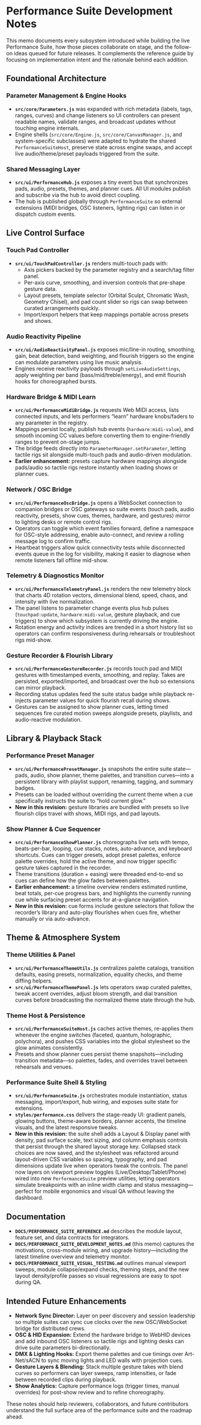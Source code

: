 # Performance Suite Development Notes

This memo documents every subsystem introduced while building the live Performance Suite, how
those pieces collaborate on stage, and the follow-on ideas queued for future releases.
It complements the reference guide by focusing on implementation intent and the rationale
behind each addition.

## Foundational Architecture

### Parameter Management & Engine Hooks
- **`src/core/Parameters.js`** was expanded with rich metadata (labels, tags, ranges,
  curves) and change listeners so UI controllers can present readable names, validate
  ranges, and broadcast updates without touching engine internals.
- Engine shells (`src/core/Engine.js`, `src/core/CanvasManager.js`, and system-specific
  subclasses) were adapted to hydrate the shared `PerformanceSuiteHost`, preserve state
  across engine swaps, and accept live audio/theme/preset payloads triggered from the suite.

### Shared Messaging Layer
- **`src/ui/PerformanceHub.js`** exposes a tiny event bus that synchronizes pads, audio,
  presets, themes, and planner cues. All UI modules publish and subscribe via the hub to
  avoid direct coupling.
- The hub is published globally through `PerformanceSuite` so external extensions (MIDI
  bridges, OSC listeners, lighting rigs) can listen in or dispatch custom events.

## Live Control Surface

### Touch Pad Controller
- **`src/ui/TouchPadController.js`** renders multi-touch pads with:
  - Axis pickers backed by the parameter registry and a search/tag filter panel.
  - Per-axis curve, smoothing, and inversion controls that pre-shape gesture data.
  - Layout presets, template selector (Orbital Sculpt, Chromatic Wash, Geometry Chisel),
    and pad count slider so rigs can swap between curated arrangements quickly.
  - Import/export helpers that keep mappings portable across presets and shows.

### Audio Reactivity Pipeline
- **`src/ui/AudioReactivityPanel.js`** exposes mic/line-in routing, smoothing, gain,
  beat detection, band weighting, and flourish triggers so the engine can modulate
  parameters using live music analysis.
- Engines receive reactivity payloads through `setLiveAudioSettings`, apply weighting per
  band (bass/mid/treble/energy), and emit flourish hooks for choreographed bursts.

### Hardware Bridge & MIDI Learn
- **`src/ui/PerformanceMidiBridge.js`** requests Web MIDI access, lists connected inputs,
  and lets performers “learn” hardware knobs/faders to any parameter in the registry.
- Mappings persist locally, publish hub events (`hardware:midi-value`), and smooth incoming
  CC values before converting them to engine-friendly ranges to prevent on-stage jumps.
- The bridge feeds directly into `ParameterManager.setParameter`, letting tactile rigs sit
  alongside multi-touch pads and audio-driven modulation.
- **Earlier enhancement:** presets capture hardware mappings alongside pads/audio so tactile
  rigs restore instantly when loading shows or planner cues.

### Network / OSC Bridge
- **`src/ui/PerformanceOscBridge.js`** opens a WebSocket connection to companion bridges or
  OSC gateways so suite events (touch pads, audio reactivity, presets, show cues, themes,
  hardware, and gestures) mirror to lighting desks or remote control rigs.
- Operators can toggle which event families forward, define a namespace for OSC-style
  addressing, enable auto-connect, and review a rolling message log to confirm traffic.
- Heartbeat triggers allow quick connectivity tests while disconnected events queue in the log
  for visibility, making it easier to diagnose when remote listeners fall offline mid-show.

### Telemetry & Diagnostics Monitor
- **`src/ui/PerformanceTelemetryPanel.js`** renders the new telemetry block that charts 4D
  rotation vectors, dimensional blend, speed, chaos, and intensity with live normalization.
- The panel listens to parameter change events plus hub pulses (`touchpad:update`,
  `hardware:midi-value`, gesture playback, and cue triggers) to show which subsystem is
  currently driving the engine.
- Rotation energy and activity indices are trended in a short history list so operators can
  confirm responsiveness during rehearsals or troubleshoot rigs mid-show.

### Gesture Recorder & Flourish Library
- **`src/ui/PerformanceGestureRecorder.js`** records touch pad and MIDI gestures with
  timestamped events, smoothing, and replay. Takes are persisted, exported/imported,
  and broadcast over the hub so extensions can mirror playback.
- Recording status updates feed the suite status badge while playback re-injects parameter
  values for quick flourish recall during shows.
- Gestures can be assigned to show planner cues, letting timed sequences fire curated motion
  sweeps alongside presets, playlists, and audio-reactive modulation.

## Library & Playback Stack

### Performance Preset Manager
- **`src/ui/PerformancePresetManager.js`** snapshots the entire suite state—pads, audio,
  show planner, theme palettes, and transition curves—into a persistent library with
  playlist support, renaming, tagging, and summary badges.
- Presets can be loaded without overriding the current theme when a cue specifically
  instructs the suite to “hold current glow.”
- **New in this revision:** gesture libraries are bundled with presets so live flourish
  clips travel with shows, MIDI rigs, and pad layouts.

### Show Planner & Cue Sequencer
- **`src/ui/PerformanceShowPlanner.js`** choreographs live sets with tempo, beats-per-bar,
  looping, cue stacks, notes, auto-advance, and keyboard shortcuts. Cues can trigger presets,
  adopt preset palettes, enforce palette overrides, hold the active theme, and now trigger
  specific gesture takes captured in the recorder.
- Theme transitions (duration + easing) were threaded end-to-end so cues can define how the
  glow fades between palettes.
- **Earlier enhancement:** a timeline overview renders estimated runtime, beat totals,
  per-cue progress bars, and highlights the currently running cue while surfacing preset accents
  for at-a-glance navigation.
- **New in this revision:** cue forms include gesture selectors that follow the recorder’s
  library and auto-play flourishes when cues fire, whether manually or via auto-advance.

## Theme & Atmosphere System

### Theme Utilities & Panel
- **`src/ui/PerformanceThemeUtils.js`** centralizes palette catalogs, transition defaults,
  easing presets, normalization, equality checks, and theme diffing helpers.
- **`src/ui/PerformanceThemePanel.js`** lets operators swap curated palettes, tweak accent
  overrides, adjust bloom strength, and dial transition curves before broadcasting the
  normalized theme state through the hub.

### Theme Host & Persistence
- **`src/ui/PerformanceSuiteHost.js`** caches active themes, re-applies them whenever the
  engine switches (faceted, quantum, holographic, polychora), and pushes CSS variables into
  the global stylesheet so the glow animates consistently.
- Presets and show planner cues persist theme snapshots—including transition metadata—so
  palettes, fades, and overrides travel between rehearsals and venues.

### Performance Suite Shell & Styling
- **`src/ui/PerformanceSuite.js`** orchestrates module instantiation, status messaging,
  import/export, hub wiring, and exposes suite state for extensions.
- **`styles/performance.css`** delivers the stage-ready UI: gradient panels, glowing buttons,
  theme-aware borders, planner accents, the timeline visuals, and the latest responsive
  tweaks.
- **New in this revision:** the suite shell adds a Layout & Display panel with density, pad surface
  scale, text sizing, and column emphasis controls that persist through the shared layout storage
  key. Collapsed stack choices are now saved, and the stylesheet was refactored around layout-driven
  CSS variables so spacing, typography, and pad dimensions update live when operators tweak the
  controls. The panel now layers on viewport preview toggles (Live/Desktop/Tablet/Phone) wired into
  new `PerformanceSuite` preview utilities, letting operators simulate breakpoints with an inline
  width clamp and status messaging—perfect for mobile ergonomics and visual QA without leaving the
  dashboard.

## Documentation
- **`DOCS/PERFORMANCE_SUITE_REFERENCE.md`** describes the module layout, feature set, and
  data contracts for integrators.
- **`DOCS/PERFORMANCE_SUITE_DEVELOPMENT_NOTES.md`** (this memo) captures the motivations,
  cross-module wiring, and upgrade history—including the latest timeline overview and telemetry monitor.
- **`DOCS/PERFORMANCE_SUITE_VISUAL_TESTING.md`** outlines manual viewport sweeps, module
  collapse/expand checks, theming steps, and the new layout density/profile passes so visual
  regressions are easy to spot during QA.

## Intended Future Enhancements
- **Network Sync Director:** Layer on peer discovery and session leadership so multiple suites
  can sync cue clocks over the new OSC/WebSocket bridge for distributed crews.
- **OSC & HID Expansion:** Extend the hardware bridge to WebHID devices and add inbound OSC
  listeners so tactile rigs and lighting desks can drive suite parameters bi-directionally.
- **DMX & Lighting Hooks:** Export theme palettes and cue timings over Art-Net/sACN to sync
  moving lights and LED walls with projection cues.
- **Gesture Layers & Blending:** Stack multiple gesture takes with blend curves so performers
  can layer sweeps, ramp intensities, or fade between recorded clips during playback.
- **Show Analytics:** Capture performance logs (trigger times, manual overrides) for post-show
  review and to refine choreography.

These notes should help reviewers, collaborators, and future contributors understand the full
surface area of the performance suite and the roadmap ahead.
